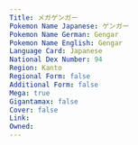 ```yaml
---
﻿Title: メガゲンガー
Pokemon Name Japanese: ゲンガー
Pokemon Name German: Gengar
Pokemon Name English: Gengar
Language Card: Japanese
National Dex Number: 94
Region: Kanto
Regional Form: false
Additional Form: false
Mega: true
Gigantamax: false
Cover: false
Link: 
Owned: 
---
```

